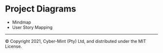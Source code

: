 # Project Diagrams
* Mindmap
* User Story Mapping
---
&copy; Copyright 2021, Cyber-Mint (Pty) Ltd, and distributed under the MIT License.